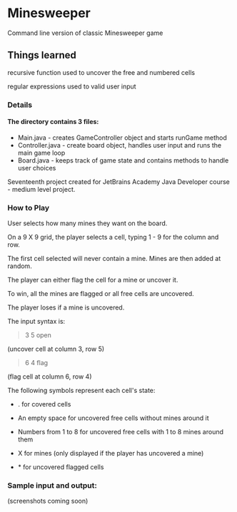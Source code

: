 # Minesweeper
Command line version of classic Minesweeper game

## Things learned

recursive function used to uncover the free and numbered cells

regular expressions used to valid user input

### Details

#### The directory contains 3 files:

* Main.java - creates GameController object and starts runGame method
* Controller.java - create board object, handles user input and runs the main game loop
* Board.java - keeps track of game state and contains methods to handle user choices

Seventeenth project created for JetBrains Academy Java Developer course - medium level project.

### How to Play

User selects how many mines they want on the board.

On a 9 X 9 grid, the player selects a cell, typing 1 - 9 for the column and row.

The first cell selected will never contain a mine. Mines are then added at random.

The player can either flag the cell for a mine or uncover it.

To win, all the mines are flagged or all free cells are uncovered.

The player loses if a mine is uncovered.

The input syntax is:

> 3 5 open

(uncover cell at column 3, row 5)

> 6 4 flag

(flag cell at column 6, row 4)

The following symbols represent each cell's state:

* . for covered cells

* An empty space for uncovered free cells without mines around it

* Numbers from 1 to 8 for uncovered free cells with 1 to 8 mines around them

* X for mines (only displayed if the player has uncovered a mine)

* \* for uncovered flagged cells

### Sample input and output:

(screenshots coming soon)

